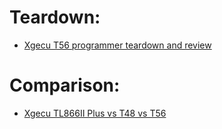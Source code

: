 # Teardown:
- [Xgecu T56 programmer teardown and review](https://youtu.be/PHD7OXDYzrQ)

# Comparison:
- [Xgecu TL866II Plus vs T48 vs T56](https://youtu.be/42VCmOVWAyc)
